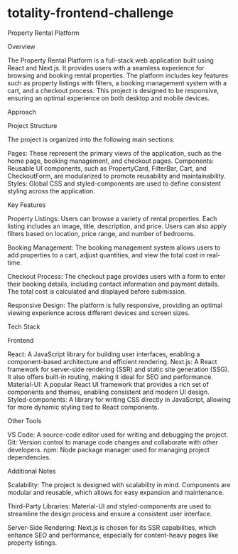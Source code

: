 # totality-frontend-challenge

Property Rental Platform

Overview

The Property Rental Platform is a full-stack web application built using React and Next.js. It provides users with a seamless experience for browsing and booking rental properties. The platform includes key features such as property listings with filters, a booking management system with a cart, and a checkout process. This project is designed to be responsive, ensuring an optimal experience on both desktop and mobile devices.

Approach

Project Structure

The project is organized into the following main sections:

Pages: These represent the primary views of the application, such as the home page, booking management, and checkout pages.
Components: Reusable UI components, such as PropertyCard, FilterBar, Cart, and CheckoutForm, are modularized to promote reusability and maintainability.
Styles: Global CSS and styled-components are used to define consistent styling across the application.

Key Features

Property Listings: Users can browse a variety of rental properties. Each listing includes an image, title, description, and price. Users can also apply filters based on location, price range, and number of bedrooms.

Booking Management: The booking management system allows users to add properties to a cart, adjust quantities, and view the total cost in real-time.

Checkout Process: The checkout page provides users with a form to enter their booking details, including contact information and payment details. The total cost is calculated and displayed before submission.

Responsive Design: The platform is fully responsive, providing an optimal viewing experience across different devices and screen sizes.

Tech Stack

Frontend

React: A JavaScript library for building user interfaces, enabling a component-based architecture and efficient rendering.
Next.js: A React framework for server-side rendering (SSR) and static site generation (SSG). It also offers built-in routing, making it ideal for SEO and performance.
Material-UI: A popular React UI framework that provides a rich set of components and themes, enabling consistent and modern UI design.
Styled-components: A library for writing CSS directly in JavaScript, allowing for more dynamic styling tied to React components.

Other Tools

VS Code: A source-code editor used for writing and debugging the project.
Git: Version control to manage code changes and collaborate with other developers.
npm: Node package manager used for managing project dependencies.

Additional Notes

Scalability: The project is designed with scalability in mind. Components are modular and reusable, which allows for easy expansion and maintenance.

Third-Party Libraries: Material-UI and styled-components are used to streamline the design process and ensure a consistent user interface.

Server-Side Rendering: Next.js is chosen for its SSR capabilities, which enhance SEO and performance, especially for content-heavy pages like property listings.
